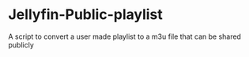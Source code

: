 # Jellyfin-Public-playlist
A script to convert a user made playlist to a m3u file that can be shared publicly
